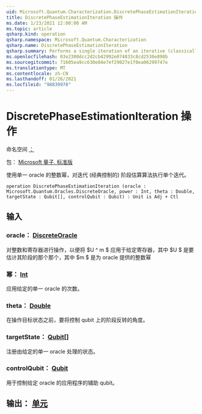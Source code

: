 ```yaml
---
uid: Microsoft.Quantum.Characterization.DiscretePhaseEstimationIteration
title: DiscretePhaseEstimationIteration 操作
ms.date: 1/23/2021 12:00:00 AM
ms.topic: article
qsharp.kind: operation
qsharp.namespace: Microsoft.Quantum.Characterization
qsharp.name: DiscretePhaseEstimationIteration
qsharp.summary: Performs a single iteration of an iterative (classically-controlled) phase estimation algorithm using integer powers of a unitary oracle.
ms.openlocfilehash: 03e2300dcc2d2cb42992e074833c8cd2530e898b
ms.sourcegitcommit: 71605ea9cc630e84e7ef29027e1f0ea06299747e
ms.translationtype: MT
ms.contentlocale: zh-CN
ms.lasthandoff: 01/26/2021
ms.locfileid: "98839978"
---
```

# <a name="discretephaseestimationiteration-operation"></a>DiscretePhaseEstimationIteration 操作

命名空间 [：](xref:Microsoft.Quantum.Characterization)

包： [Microsoft 量子. 标准版](https://nuget.org/packages/Microsoft.Quantum.Standard)


使用单一 oracle 的整数幂，对迭代 (经典控制的) 阶段估算算法执行单个迭代。

```qsharp
operation DiscretePhaseEstimationIteration (oracle : Microsoft.Quantum.Oracles.DiscreteOracle, power : Int, theta : Double, targetState : Qubit[], controlQubit : Qubit) : Unit is Adj + Ctl
```


## <a name="input"></a>输入

### <a name="oracle--discreteoracle"></a>oracle： [DiscreteOracle](xref:Microsoft.Quantum.Oracles.DiscreteOracle)

对整数和寄存器进行操作，以便将 $U ^ m $ 应用于给定寄存器，其中 $U $ 是要估计其阶段的那个那个，其中 $m $ 是为 oracle 提供的整数幂


### <a name="power--int"></a>幂： [Int](xref:microsoft.quantum.lang-ref.int)

应用给定的单一 oracle 的次数。


### <a name="theta--double"></a>theta： [Double](xref:microsoft.quantum.lang-ref.double)

在操作目标状态之前，要将控制 qubit 上的阶段反转的角度。


### <a name="targetstate--qubit"></a>targetState： [Qubit](xref:microsoft.quantum.lang-ref.qubit)[]

注册由给定的单一 oracle 处理的状态。


### <a name="controlqubit--qubit"></a>controlQubit： [Qubit](xref:microsoft.quantum.lang-ref.qubit)

用于控制给定 oracle 的应用程序的辅助 qubit。



## <a name="output--unit"></a>输出： [单元](xref:microsoft.quantum.lang-ref.unit)

